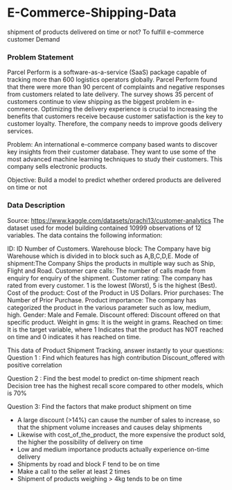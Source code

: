 # E-Commerce-Shipping-Data
shipment of products delivered on time or not? To fulfill e-commerce customer Demand

### Problem Statement
Parcel Perform is a software-as-a-service (SaaS) package capable of tracking more than 600 logistics operators globally. Parcel Perform found that there were more than 90 percent of complaints and negative responses from customers related to late delivery. The survey shows 35 percent of customers continue to view shipping as the biggest problem in e-commerce. Optimizing the delivery experience is crucial to increasing the benefits that customers receive because customer satisfaction is the key to customer loyalty. Therefore, the company needs to improve goods delivery services.

Problem:
An international e-commerce company based wants to discover key insights from their customer database. They want to use some of the most advanced machine learning techniques to study their customers. This company sells electronic products.

Objective: 
Build a model to predict whether ordered products are delivered on time or not

### Data Description
Source: https://www.kaggle.com/datasets/prachi13/customer-analytics
The dataset used for model building contained 10999 observations of 12 variables.
The data contains the following information:

ID: ID Number of Customers.
Warehouse block: The Company have big Warehouse which is divided in to block such as A,B,C,D,E.
Mode of shipment:The Company Ships the products in multiple way such as Ship, Flight and Road.
Customer care calls: The number of calls made from enquiry for enquiry of the shipment.
Customer rating: The company has rated from every customer. 1 is the lowest (Worst), 5 is the highest (Best).
Cost of the product: Cost of the Product in US Dollars.
Prior purchases: The Number of Prior Purchase.
Product importance: The company has categorized the product in the various parameter such as low, medium, high.
Gender: Male and Female.
Discount offered: Discount offered on that specific product.
Weight in gms: It is the weight in grams.
Reached on time: It is the target variable, where 1 Indicates that the product has NOT reached on time and 0 indicates it has reached on time.


This data of Product Shipment Tracking, answer instantly to your questions:
Question 1 : Find which features has high contribution 
Discount_offered with positive correlation

Question 2 : Find the best model to predict on-time shipment reach
Decision tree has the highest recall score compared to other models, which is 70%

Question 3: Find the factors that make product shipment on time
- A large discount (>14%) can cause the number of sales to increase, so that the shipment volume increases and causes delay shipments
- Likewise with cost_of_the_product, the more expensive the product sold, the higher the possibility of delivery on time
- Low and medium importance products actually experience on-time delivery
- Shipments by road and block F tend to be on time
- Make a call to the seller at least 2 times
- Shipment of products weighing > 4kg tends to be on time


